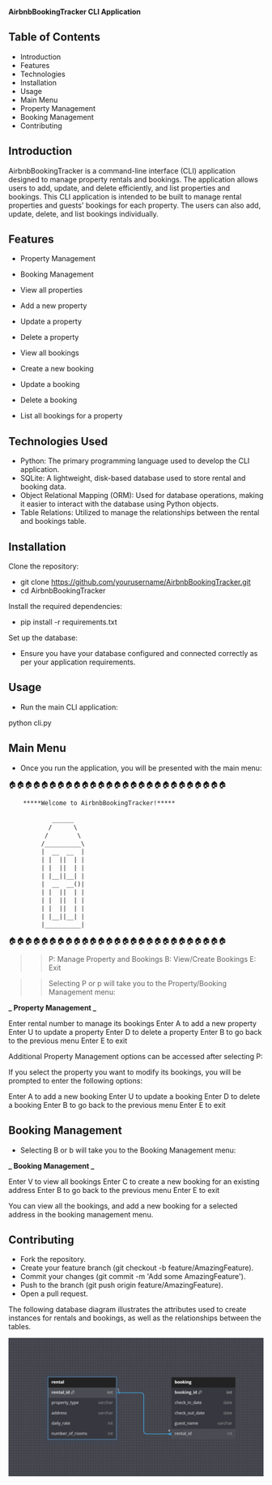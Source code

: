 **AirbnbBookingTracker CLI Application**

##  Table of Contents

- Introduction
- Features
- Technologies
- Installation
- Usage
- Main Menu
- Property Management
- Booking Management
- Contributing

## Introduction

AirbnbBookingTracker is a command-line interface (CLI) application designed to manage property rentals and bookings. The application allows users to add, update, and delete efficiently, and list properties and bookings. This CLI application is intended to be built to manage rental properties and guests' bookings for each property. The users can also add, update, delete, and list bookings individually.

## Features

- Property Management
- Booking Management

- View all properties
- Add a new property
- Update a property
- Delete a property

- View all bookings
- Create a new booking
- Update a booking
- Delete a booking
- List all bookings for a property

## Technologies Used

- Python: The primary programming language used to develop the CLI application.
- SQLite: A lightweight, disk-based database used to store rental and booking data.
- Object Relational Mapping (ORM): Used for database operations, making it easier to interact with the database using Python objects.
- Table Relations: Utilized to manage the relationships between the rental and bookings table.

## Installation

Clone the repository:

- git clone https://github.com/yourusername/AirbnbBookingTracker.git
- cd AirbnbBookingTracker

Install the required dependencies:

- pip install -r requirements.txt

Set up the database:

- Ensure you have your database configured and connected correctly as per your application requirements.

## Usage

- Run the main CLI application:

python cli.py

## Main Menu

- Once you run the application, you will be presented with the main menu:

🏠🏠🏠🏠🏠🏠🏠🏠🏠🏠🏠🏠🏠🏠🏠🏠🏠🏠🏠🏠🏠🏠🏠🏠🏠🏠🏠

        *****Welcome to AirbnbBookingTracker!*****

                ______
               /      \
              /        \
             /__________\
             |  __  __  |
             | |  ||  | |
             | |  ||  | |
             | |__||__| |
             |  __  __()|
             | |  ||  | |
             | |  ||  | |
             | |  ||  | |
             | |__||__| |
             |__________|

🏠🏠🏠🏠🏠🏠🏠🏠🏠🏠🏠🏠🏠🏠🏠🏠🏠🏠🏠🏠🏠🏠🏠🏠🏠🏠🏠

> > P: Manage Property and Bookings
> > B: View/Create Bookings
> > E: Exit

> > Selecting P or p will take you to the Property/Booking Management menu:

**_ Property Management _**

  Enter rental number to manage its bookings
  Enter A to add a new property
  Enter U to update a property
  Enter D to delete a property
  Enter B to go back to the previous menu
  Enter E to exit

Additional Property Management options can be accessed after selecting P:

If you select the property you want to modify its bookings, you will be prompted to enter the following options:

  Enter A to add a new booking
  Enter U to update a booking
  Enter D to delete a booking
  Enter B to go back to the previous menu
  Enter E to exit

## Booking Management

- Selecting B or b will take you to the Booking Management menu:

**_ Booking Management _**

 Enter V to view all bookings
 Enter C to create a new booking for an existing address
 Enter B to go back to the previous menu
 Enter E to exit

You can view all the bookings, and add a new booking for a selected address in the booking management menu. 

## Contributing

- Fork the repository.
- Create your feature branch (git checkout -b feature/AmazingFeature).
- Commit your changes (git commit -m 'Add some AmazingFeature').
- Push to the branch (git push origin feature/AmazingFeature).
- Open a pull request.

The following database diagram illustrates the attributes used to create instances for rentals and bookings, as well as the relationships between the tables.

![alt text](image.png)
